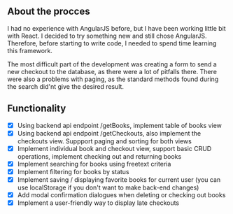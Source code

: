 ## About the procces

I had no experience with AngularJS before, but I have been working little bit with React. I decided to try something new and still chose AngularJS. Therefore, before starting to write code, I needed to spend time learning this framework.

The most difficult part of the development was creating a form to send a new checkout to the database, as there were a lot of pitfalls there. There were also a problems with paging, as the standard methods found during the search did'nt give the desired result.

## Functionality

- [x] Using backend api endpoint /getBooks, implement table of books view
- [x] Using backend api endpoint /getCheckouts, also implement the checkouts view. Suppport paging and sorting for both views
- [x] Implement individual book and checkout view, support basic CRUD operations, implement checking out and returning books
- [x] Implement searching for books using freetext criteria
- [x] Implement filtering for books by status
- [x] Implement saving / displaying favorite books for current user (you can use localStorage if you don't want to make back-end changes)
- [x] Add modal confirmation dialogues when deleting or checking out books
- [x] Implement a user-friendly way to display late checkouts